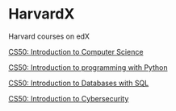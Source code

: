# HarvardX

Harvard courses on edX

[CS50: Introduction to Computer Science](https://www.edx.org/course/introduction-computer-science-harvardx-cs50x)

[CS50: Introduction to programming with Python](https://www.edx.org/course/cs50s-introduction-to-programming-with-python)

[CS50: Introduction to Databases with SQL](https://www.edx.org/course/cs50s-introduction-to-databases-with-sql)

[CS50: Introduction to Cybersecurity](https://www.edx.org/course/cs50s-introduction-to-cybersecurity)
